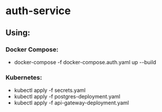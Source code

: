 # auth-service

## Using:

### Docker Compose:

- docker-compose -f docker-compose.auth.yaml up --build

### Kubernetes:

- kubectl apply -f secrets.yaml
- kubectl apply -f postgres-deployment.yaml
- kubectl apply -f api-gateway-deployment.yaml
